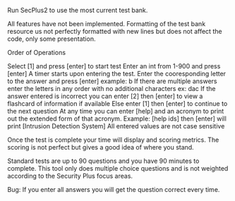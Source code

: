 Run SecPlus2 to use the most current test bank.

All features have not been implemented.
Formatting of the test bank resource us not perfectly formatted with new lines but does not affect the code, only some presentation.

Order of Operations

Select [1] and press [enter] to start test
Enter an int from 1-900 and press [enter]
A timer starts upon entering the test.
Enter the cooresponding letter to the answer and press [enter] example: b
If there are multiple answers enter the letters in any order with no additional characters ex: dac
If the answer entered is incorrect you can enter [2] then [enter] to view a flashcard of information if available
Else enter [1] then [enter] to continue to the next question
At any time you can enter [help] and an acronym to print out the extended form of that acronym.
Example: [help ids] then [enter] will print [Intrusion Detection System] 
  All entered values are not case sensitive

Once the test is complete your time will display and scoring metrics. The scoring is not perfect but gives a good idea of where you stand. 


Standard tests are up to 90 questions and you have 90 minutes to complete. This tool only does multiple choice questions and is not weighted according to the Security Plus focus areas.


Bug: If you enter all answers you will get the question correct every time. 

